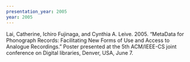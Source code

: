 ```yaml
---
presentation_year: 2005
year: 2005
---
```


Lai, Catherine, Ichiro Fujinaga, and Cynthia A. Leive. 2005. “MetaData for Phonograph Records: Facilitating New Forms of Use and Access to Analogue Recordings.” Poster presented at the 5th ACM/IEEE-CS joint conference on Digital libraries, Denver, USA, June 7.